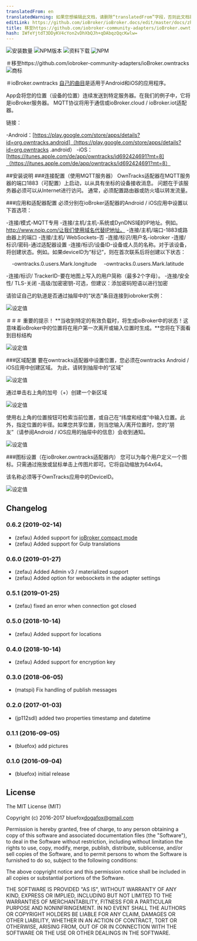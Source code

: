 ```yaml
---
translatedFrom: en
translatedWarning: 如果您想编辑此文档，请删除“translatedFrom”字段，否则此文档将再次自动翻译
editLink: https://github.com/ioBroker/ioBroker.docs/edit/master/docs/zh-cn/adapterref/iobroker.owntracks/README.md
title: 移至https://github.com/iobroker-community-adapters/ioBroker.owntracks
hash: IWfeYjtdT3DDyKV4cYon2vDhXbQJh+qDAbqzQqcKwlw=
---
```

![安装数量](http://iobroker.live/badges/owntracks-stable.svg)
![NPM版本](http://img.shields.io/npm/v/iobroker.owntracks.svg)
![资料下载](https://img.shields.io/npm/dm/iobroker.owntracks.svg)
![NPM](https://nodei.co/npm/iobroker.owntracks.png?downloads=true)

＃移至https://github.com/iobroker-community-adapters/ioBroker.owntracks
![商标](../../../en/adapterref/iobroker.owntracks/admin/owntracks.png)

＃ioBroker.owntracks
[自己的曲目](http://owntracks.org/)是适用于Android和iOS的应用程序。

App会将您的位置（设备的位置）连续发送到特定服务器。在我们的例子中，它将是ioBroker服务器。 MQTT协议将用于通信或ioBroker.cloud / ioBroker.iot适配器。

链接：

-Android：[https://play.google.com/store/apps/details?id=org.owntracks.android]（https://play.google.com/store/apps/details?id=org.owntracks .android）
-iOS：[https://itunes.apple.com/de/app/owntracks/id692424691?mt=8]（https://itunes.apple.com/de/app/owntracks/id692424691?mt=8）

##安装说明
###连接配置（使用MQTT服务器）
OwnTracks适配器在MQTT服务器的端口1883（可配置）上启动，以从具有坐标的设备接收消息。
问题在于该服务器必须可以从Internet进行访问。
通常，必须配置路由器或防火墙以转发流量。

###应用和适配器配置
必须分别在ioBroker适配器的Android / iOS应用中设置以下首选项：

-连接/模式-MQTT专用
-连接/主机/主机-系统或DynDNS域的IP地址。例如。 http://www.noip.com/让我们使用域名代替IP地址。
-连接/主机/端口-1883或路由器上的端口
-连接/主机/ WebSockets-否
-连接/标识/用户名-iobroker
-连接/标识/密码-通过适配器设置
-连接/标识/设备ID-设备或人员的名称。对于该设备，将创建状态。例如。如果deviceID为“标记”，则在首次联系后将创建以下状态：

    -owntracks.0.users.Mark.longitude
    -owntracks.0.users.Mark.latitude

-连接/标识/ TrackerID-要在地图上写入的用户简称（最多2个字母）。
-连接/安全性/ TLS-关闭
-高级/加密密钥-可选，但建议：添加密码短语以进行加密

请验证自己的轨道是否通过抽屉中的“状态”条目连接到iobroker实例：

![设定值](../../../en/adapterref/iobroker.owntracks/img/connection.jpg)

＃＃＃ 重要的提示！
**当收到特定的有效负载时，将生成ioBroker中的状态！这意味着ioBroker中的位置将在用户第一次离开或输入位置时生成。**您将在下面看到目标结构

![设定值](../../../en/adapterref/iobroker.owntracks/img/structure.png)

###区域配置
要在owntracks适配器中设置位置，您必须在owntracks Android / iOS应用中创建区域。
为此，请转到抽屉中的“区域”

![设定值](../../../en/adapterref/iobroker.owntracks/img/regions1.jpg)

通过单击右上角的加号（+）创建一个新区域

![设定值](../../../en/adapterref/iobroker.owntracks/img/regions2.jpg)

使用右上角的位置按钮可检索当前位置，或自己在“纬度和经度”中输入位置。此外，指定位置的半径。如果您共享位置，则当您输入/离开位置时，您的“朋友”（请参阅Android / iOS应用的抽屉中的信息）会收到通知。

![设定值](../../../en/adapterref/iobroker.owntracks/img/regions3.jpg)

###图标设置（在ioBroker.owntracks适配器内）
您可以为每个用户定义一个图标。只需通过拖放或鼠标单击上传图片即可。它将自动缩放为64x64。

该名称必须等于OwnTracks应用中的DeviceID。

![设定值](../../../en/adapterref/iobroker.owntracks/img/settings1.png)

## Changelog

### 0.6.2 (2019-02-14)
* (zefau) Added support for [ioBroker compact mode](https://forum.iobroker.net/viewtopic.php?f=24&t=20387#p213466)
* (zefau) Added support for Gulp translations

### 0.6.0 (2019-01-27)
* (zefau) Added Admin v3 / materialized support
* (zefau) Added option for websockets in the adapter settings

### 0.5.1 (2019-01-25)
* (zefau) fixed an error when connection got closed

### 0.5.0 (2018-10-14)
* (zefau) Added support for locations

### 0.4.0 (2018-10-14)
* (zefau) Added support for encryption key

### 0.3.0 (2018-06-05)
* (matspi) Fix handling of publish messages

### 0.2.0 (2017-01-03)
* (jp112sdl) added two properties timestamp and datetime

### 0.1.1 (2016-09-05)
* (bluefox) add pictures

### 0.1.0 (2016-09-04)
* (bluefox) initial release

## License
The MIT License (MIT)

Copyright (c) 2016-2017 bluefox<dogafox@gmail.com>

Permission is hereby granted, free of charge, to any person obtaining a copy
of this software and associated documentation files (the "Software"), to deal
in the Software without restriction, including without limitation the rights
to use, copy, modify, merge, publish, distribute, sublicense, and/or sell
copies of the Software, and to permit persons to whom the Software is
furnished to do so, subject to the following conditions:

The above copyright notice and this permission notice shall be included in
all copies or substantial portions of the Software.

THE SOFTWARE IS PROVIDED "AS IS", WITHOUT WARRANTY OF ANY KIND, EXPRESS OR
IMPLIED, INCLUDING BUT NOT LIMITED TO THE WARRANTIES OF MERCHANTABILITY,
FITNESS FOR A PARTICULAR PURPOSE AND NONINFRINGEMENT. IN NO EVENT SHALL THE
AUTHORS OR COPYRIGHT HOLDERS BE LIABLE FOR ANY CLAIM, DAMAGES OR OTHER
LIABILITY, WHETHER IN AN ACTION OF CONTRACT, TORT OR OTHERWISE, ARISING FROM,
OUT OF OR IN CONNECTION WITH THE SOFTWARE OR THE USE OR OTHER DEALINGS IN
THE SOFTWARE.